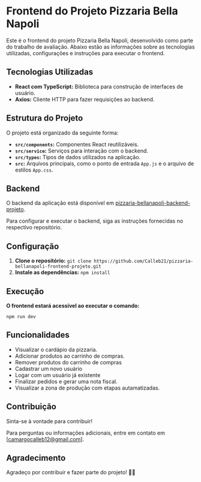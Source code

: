 # Frontend do Projeto Pizzaria Bella Napoli

Este é o frontend do projeto Pizzaria Bella Napoli, desenvolvido como parte do trabalho de avaliação. Abaixo estão as informações sobre as tecnologias utilizadas, configurações e instruções para executar o frontend.

## Tecnologias Utilizadas

- **React com TypeScript:** Biblioteca para construção de interfaces de usuário.
- **Axios:** Cliente HTTP para fazer requisições ao backend.

## Estrutura do Projeto

O projeto está organizado da seguinte forma:

- **`src/components`:** Componentes React reutilizáveis.
- **`src/service`:** Serviços para interação com o backend.
- **`src/types`:** Tipos de dados utilizados na aplicação.
- **`src`:** Arquivos principais, como o ponto de entrada `App.js` e o arquivo de estilos `App.css`.

## Backend

O backend da aplicação está disponível em [pizzaria-bellanapoli-backend-projeto](https://github.com/Calleb21/pizzaria-bellanapoli-backend-projeto).

Para configurar e executar o backend, siga as instruções fornecidas no respectivo repositório.

## Configuração

1. **Clone o repositório:** `git clone https://github.com/Calleb21/pizzaria-bellanapoli-frontend-projeto.git`
2. **Instale as dependências:** `npm install`

## Execução

**O frontend estará acessível ao executar o comando:**

```
npm run dev
```

## Funcionalidades

- Visualizar o cardápio da pizzaria.
- Adicionar produtos ao carrinho de compras.
- Remover produtos do carrinho de compras
- Cadastrar um novo usuário
- Logar com um usuário já existente
- Finalizar pedidos e gerar uma nota fiscal.
- Visualizar a zona de produção com etapas autamatizadas.

## Contribuição

Sinta-se à vontade para contribuir!

Para perguntas ou informações adicionais, entre em contato em [camargocalleb12@gmail.com].

## Agradecimento

Agradeço por contribuir e fazer parte do projeto! 🍕✨
